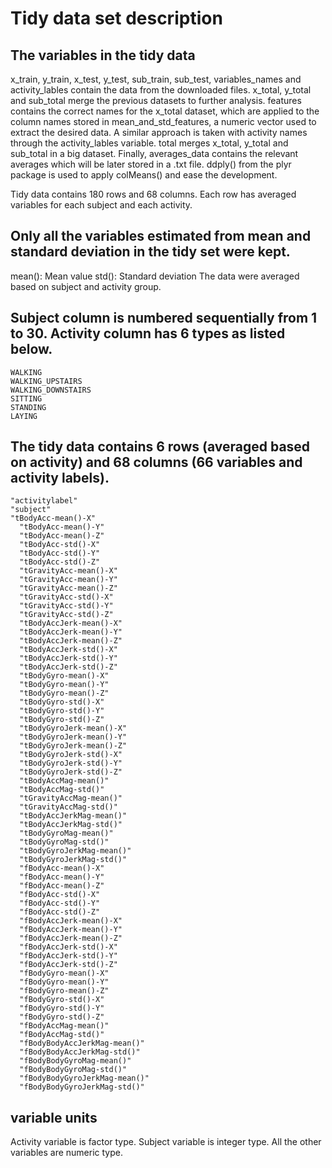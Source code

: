 # Tidy data set description

## The variables in the tidy data

x_train, y_train, x_test, y_test, sub_train,  sub_test, variables_names and activity_lables contain the data from the downloaded files.
x_total, y_total and sub_total merge the previous datasets to further analysis.
features contains the correct names for the x_total dataset, which are applied to the column names stored in mean_and_std_features, a numeric vector used to extract the desired data.
A similar approach is taken with activity names through the activity_lables variable.
total merges x_total, y_total and sub_total in a big dataset.
Finally, averages_data contains the relevant averages which will be later stored in a .txt file. ddply() from the plyr package is used to apply colMeans() and ease the development.

Tidy data contains 180 rows and 68 columns. Each row has averaged variables for each subject and each activity.

## Only all the variables estimated from mean and standard deviation in the tidy set were kept.

mean(): Mean value
std(): Standard deviation
The data were averaged based on subject and activity group.

## Subject column is numbered sequentially from 1 to 30. Activity column has 6 types as listed below.

	WALKING
	WALKING_UPSTAIRS
	WALKING_DOWNSTAIRS
	SITTING
	STANDING
	LAYING


## The tidy data contains 6 rows (averaged based on activity) and 68 columns (66 variables and activity labels).

	"activitylabel"
	"subject"
	"tBodyAcc-mean()-X"
	  "tBodyAcc-mean()-Y"
	  "tBodyAcc-mean()-Z"
	  "tBodyAcc-std()-X"
	  "tBodyAcc-std()-Y"
	  "tBodyAcc-std()-Z"
	  "tGravityAcc-mean()-X"
	  "tGravityAcc-mean()-Y"
	  "tGravityAcc-mean()-Z"
	  "tGravityAcc-std()-X"
	  "tGravityAcc-std()-Y"
	  "tGravityAcc-std()-Z"
	  "tBodyAccJerk-mean()-X"
	  "tBodyAccJerk-mean()-Y"
	  "tBodyAccJerk-mean()-Z"
	  "tBodyAccJerk-std()-X"
	  "tBodyAccJerk-std()-Y"
	  "tBodyAccJerk-std()-Z"
	  "tBodyGyro-mean()-X"
	  "tBodyGyro-mean()-Y"
	  "tBodyGyro-mean()-Z"
	  "tBodyGyro-std()-X"
	  "tBodyGyro-std()-Y"
	  "tBodyGyro-std()-Z"
	  "tBodyGyroJerk-mean()-X"
	  "tBodyGyroJerk-mean()-Y"
	  "tBodyGyroJerk-mean()-Z"
	  "tBodyGyroJerk-std()-X"
	  "tBodyGyroJerk-std()-Y"
	  "tBodyGyroJerk-std()-Z"
	  "tBodyAccMag-mean()"
	  "tBodyAccMag-std()"
	  "tGravityAccMag-mean()"
	  "tGravityAccMag-std()"
	  "tBodyAccJerkMag-mean()"
	  "tBodyAccJerkMag-std()"
	  "tBodyGyroMag-mean()"
	  "tBodyGyroMag-std()"
	  "tBodyGyroJerkMag-mean()"
	  "tBodyGyroJerkMag-std()"
	  "fBodyAcc-mean()-X"
	  "fBodyAcc-mean()-Y"
	  "fBodyAcc-mean()-Z"
	  "fBodyAcc-std()-X"
	  "fBodyAcc-std()-Y"
	  "fBodyAcc-std()-Z"
	  "fBodyAccJerk-mean()-X"
	  "fBodyAccJerk-mean()-Y"
	  "fBodyAccJerk-mean()-Z"
	  "fBodyAccJerk-std()-X"
	  "fBodyAccJerk-std()-Y"
	  "fBodyAccJerk-std()-Z"
	  "fBodyGyro-mean()-X"
	  "fBodyGyro-mean()-Y"
	  "fBodyGyro-mean()-Z"
	  "fBodyGyro-std()-X"
	  "fBodyGyro-std()-Y"
	  "fBodyGyro-std()-Z"
	  "fBodyAccMag-mean()"
	  "fBodyAccMag-std()"
	  "fBodyBodyAccJerkMag-mean()"
	  "fBodyBodyAccJerkMag-std()"
	  "fBodyBodyGyroMag-mean()"
	  "fBodyBodyGyroMag-std()"
	  "fBodyBodyGyroJerkMag-mean()"
	  "fBodyBodyGyroJerkMag-std()"


## variable units

Activity variable is factor type. Subject variable is integer type. All the other variables are numeric type.
